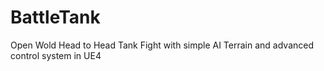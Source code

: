 # BattleTank
Open Wold Head to Head Tank Fight with simple AI Terrain and advanced control system in UE4
